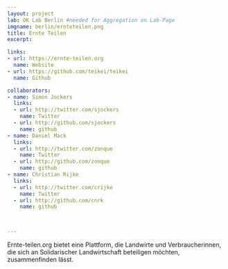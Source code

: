 ```yaml
---
layout: project
lab: OK Lab Berlin #needed for Aggregation on Lab-Page
imgname: berlin/ernteteilen.png
title: Ernte Teilen
excerpt:

links:
- url: https://ernte-teilen.org
  name: Website
- url: https://github.com/teikei/teikei
  name: Github

collaborators:
- name: Simon Jockers
  links:
  - url: http://twitter.com/sjockers
    name: Twitter
  - url: http://github.com/sjockers
    name: github
- name: Daniel Mack
  links:
  - url: http://twitter.com/zonque
    name: Twitter
  - url: http://github.com/zonque
    name: github
- name: Christian Rijke
  links:
  - url: http://twitter.com/crijke
    name: Twitter
  - url: http://github.com/cnrk
    name: github



---
```


Ernte-teilen.org bietet eine Plattform, die Landwirte und Verbraucherinnen, die sich an Solidarischer Landwirtschaft beteiligen möchten, zusammenfinden lässt.
